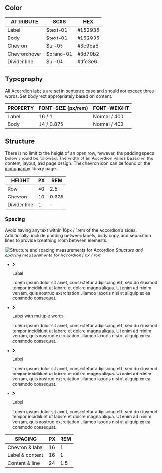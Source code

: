 ## Color

| ATTRIBUTE          | SCSS       | HEX        |
|----------------|------------|------------|
| Label          | $text-01   |  #152935   |
| Body           | $text-01   |  #152935   |
| Chevron        | $ui-05     |  #8c9ba5   |
| Chevron:hover  | $brand-01  |  #3d70b2   |
| Divider line   | $ui-04     |  #dfe3e6   |

## Typography

All Accordion labels are set in sentence case and should not exceed three words. Set body text appropriately based on content.

| PROPERTY   | FONT-SIZE (px/rem)     | FONT-WEIGHT  |
|------------|-----------------|--------------|
| Label      | 16 / 1     | Normal / 400 |
| Body       | 14 / 0.875 | Normal / 400 |

## Structure

There is no limit to the height of an open row, however, the padding specs below should be followed. The width of an Accordion varies based on the content, layout, and page design. The chevron icon can be found on the [iconography](/style/iconography/library) library page.

| HEIGHT       | PX | REM   |
|--------------|----|-------|
| Row          | 40 | 2.5   |
| Chevron      | 10 | 0.635 |
| Divider line | 1  | -     |

### Spacing

Avoid having any text within 16px / 1rem of the Accordion's sides. Additionally, include padding between labels, body copy, and separation lines to provide breathing room between elements.

 ![Structure and spacing measurements for Accordion](images/accordion-style-1.png)
_Structure and spacing measurements for Accordion | px / rem_ 

<div data-insert-component="InteractiveSpec">
  <ul
    data-accordion
    class="bx--accordion"
    data-spec-margin
  >
    <li
      tabIndex="0"
      data-accordion-item
      class="bx--accordion__item bx--accordion__item--active"
    >
      <div class="bx--accordion__heading" data-spec-padding>
        <svg
          class="bx--accordion__arrow"
          width="8"
          height="12"
          viewBox="0 0 8 12"
          fillRule="evenodd"
        >
          <path d="M0 10.6L4.7 6 0 1.4 1.4 0l6.1 6-6.1 6z" />
        </svg>
        <p class="bx--accordion__title" data-spec-margin>
          Label
        </p>
      </div>
      <div class="bx--accordion__content" data-spec-padding>
        <p>
          Lorem ipsum dolor sit amet, consectetur adipiscing elit, sed
          do eiusmod tempor incididunt ut labore et dolore magna aliqua.
          Ut enim ad minim veniam, quis nostrud exercitation ullamco
          laboris nisi ut aliquip ex ea commodo consequat.
        </p>
      </div>
    </li>
    <li
      tabIndex="0"
      data-accordion-item
      class="bx--accordion__item"
      data-spec-height="right"
    >
      <div class="bx--accordion__heading" data-spec-padding>
        <svg
          class="bx--accordion__arrow"
          width="8"
          height="12"
          viewBox="0 0 8 12"
          fillRule="evenodd"
          data-spec-height
        >
          <path d="M0 10.6L4.7 6 0 1.4 1.4 0l6.1 6-6.1 6z" />
        </svg>
        <p class="bx--accordion__title" data-spec-margin>
          Label with multiple words
        </p>
      </div>
      <div class="bx--accordion__content" data-spec-padding>
        <p>
          Lorem ipsum dolor sit amet, consectetur adipiscing elit, sed
          do eiusmod tempor incididunt ut labore et dolore magna aliqua.
          Ut enim ad minim veniam, quis nostrud exercitation ullamco
          laboris nisi ut aliquip ex ea commodo consequat.
        </p>
      </div>
    </li>
    <li
      tabIndex="0"
      data-accordion-item
      class="bx--accordion__item"
    >
      <div class="bx--accordion__heading" data-spec-padding>
        <svg
          class="bx--accordion__arrow"
          width="8"
          height="12"
          viewBox="0 0 8 12"
          fillRule="evenodd"
        >
          <path d="M0 10.6L4.7 6 0 1.4 1.4 0l6.1 6-6.1 6z" />
        </svg>
        <p class="bx--accordion__title" data-spec-margin>Label</p>
      </div>
      <div class="bx--accordion__content" data-spec-padding>
        <p>
          Lorem ipsum dolor sit amet, consectetur adipiscing elit, sed
          do eiusmod tempor incididunt ut labore et dolore magna aliqua.
          Ut enim ad minim veniam, quis nostrud exercitation ullamco
          laboris nisi ut aliquip ex ea commodo consequat.
        </p>
      </div>
    </li>
    <li
      tabIndex="0"
      data-accordion-item
      class="bx--accordion__item"
    >
      <div class="bx--accordion__heading" data-spec-padding>
        <svg
          class="bx--accordion__arrow"
          width="8"
          height="12"
          viewBox="0 0 8 12"
          fillRule="evenodd"
        >
          <path d="M0 10.6L4.7 6 0 1.4 1.4 0l6.1 6-6.1 6z" />
        </svg>
        <p class="bx--accordion__title" data-spec-margin>Label</p>
      </div>
      <div class="bx--accordion__content" data-spec-padding>
        <p>
          Lorem ipsum dolor sit amet, consectetur adipiscing elit, sed
          do eiusmod tempor incididunt ut labore et dolore magna aliqua.
          Ut enim ad minim veniam, quis nostrud exercitation ullamco
          laboris nisi ut aliquip ex ea commodo consequat.
        </p>
      </div>
    </li>
  </ul>
</div>

| SPACING              | PX | REM |
|----------------------|----|-----|
| Chevron & label      | 16 | 1   |
| Label & content      | 16 | 1   |
| Content & line       | 24 | 1.5 |
